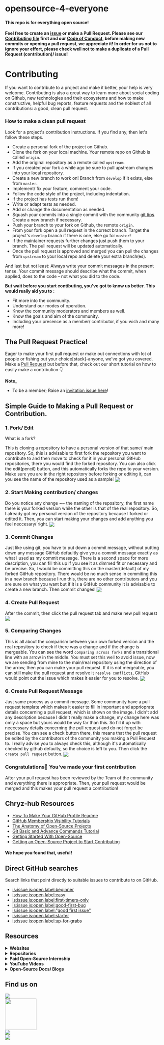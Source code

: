 # opensource-4-everyone
#### This repo is for everything open source!

__Feel free to create an [issue](https://github.com/chryz-hub/py-tutorials/issues) or make a Pull Request. Please see our [Contributing file](https://github.com/chryz-hub/py-tutorials/blob/master/CONTRIBUTING.md) 
first and our [Code of Conduct](https://github.com/chryz-hub/py-tutorials/blob/master/CODE_OF_CONDUCT.md), before making new commits or opening a pull request, we appreciate it!
In order for us not to ignore your effort, please check well not to make a duplicate of a Pull Request (contribution)/ issue!__

Contributing
============
If you want to contribute to a project and make it better, your help is very welcome. Contributing is also a great way to learn more about social coding on Github, new technologies and their ecosystems and how to make constructive, helpful bug reports, feature requests and the noblest of all contributions: a good, clean pull request.

### How to make a clean pull request

Look for a project's contribution instructions. If you find any, then let's follow these steps.

- Create a personal fork of the project on Github.
- Clone the fork on your local machine. Your remote repo on Github is called `origin`.
- Add the original repository as a remote called `upstream`.
- If you created your fork a while ago be sure to pull upstream changes into your local repository.
- Create a new branch to work on! Branch from `develop` if it exists, else from `master`.
- Implement/ fix your feature, comment your code.
- Follow the code style of the project, including indentation.
- If the project has tests run them!
- Write or adapt tests as needed.
- Add or change the documentation as needed.
- Squash your commits into a single commit with the community [git tips](https://github.com/chryz-hub/opensource-4-everyone/blob/master/chryz-hub-resources/git.md). Create a new branch if necessary.
- Push your branch to your fork on Github, the remote `origin`.
- From your fork open a pull request in the correct branch. Target the project's `develop` branch if there is one, else go for `master`!
- If the maintainer requests further changes just push them to your branch. The pull request will be updated automatically.
- Once the pull request is approved and merged you can pull the changes from `upstream` to your local repo and delete
your extra branch(es).

And last but not least: Always write your commit messages in the present tense. Your commit message should describe what the commit, when applied, does to the code – not what you did to the code.

**But wait before you start contibuting, you've got to know us better. This would really aid you to :**
 * Fit more into the community.
 * Understand our modes of operation.
 * Know the community moderators and members as well.
 * Know the goals and aim of the community.
 * Including your presence as a member/ contributor, if you wish and many more!
 
 ## The Pull Request Practice!
Eager to make your first pull request or make out connections with lot of people or fishing out your choice[stack]-anyone, we've got you covered. Make a [Pull Request](https://github.com/chryz-hub/opensource-4-everyone/blob/master/My-PR-Contribution-Practice.md) but before that, check out our short tutorial on how to easily make a contribution 👇

**Note_**
* To be a member; Raise an [invitation issue here](https://github.com/chryz-hub/chryz-hub.github.io/issues/new?assignees=&labels=invite+me+to+the+organisation&template=invitation.md&title=Please+invite+me+to+the+GitHub+Community+Organization)!
 
 ## Simple Guide to Making a Pull Request or Contribution.
 ### 1. Fork/ Edit
 What is a fork? 
 
This is cloning a repository to have a personal version of that same/ main repository.
So, this is advisable to first fork the repository you want to contribute to and then move to check for it in your personal GitHub repositories, there you would find the forked 
repository. You can also click the edit(pencil) button, and this automatically forks the repo to your version. Make sure you are in the right repository before forking or editing it, can you see the name of the repository used as a sample!
<img align="center" src="https://github.com/chryz-hub/opensource-4-everyone/blob/master/chryz-hub-resources/pr-tut-pics/fork1.jpg" />


### 2. Start Making contribution/ changes
Do you notice any change ~~ the naming of the repository, the first name there is your forked version while the other is that of the real repository. So, I already got my personal version of the repository because I forked or edited it. Then, you can start making your changes and add anything you feel neccesary/ right.
<img align="center" src="https://github.com/chryz-hub/opensource-4-everyone/blob/master/chryz-hub-resources/pr-tut-pics/work2.jpg" />

### 3. Commit Changes
Just like using git, you have to put down a commit message, without putting down any message GitHub defaultly give you a commit message exactly as what I used as my commit message. There is a second space for more description, you can fill this up if you see it as dimmed fit or necessary and be precise. So, I would be committing this on the master(default) of my forked GitHub repository. There would be no much sense in commiting this in a new branch because I run this, there are no other contributors and you are sure on what you want but if it is a GitHub community it is advisable to create a new branch. Then commit changes!
<img align="center" src="https://github.com/chryz-hub/opensource-4-everyone/blob/master/chryz-hub-resources/pr-tut-pics/worksave3jpg.jpg" />

### 4. Create Pull Request
After the commit, then click the pull request tab and make new pull request
<img align="center" src="https://github.com/chryz-hub/opensource-4-everyone/blob/master/chryz-hub-resources/pr-tut-pics/pr-1-4.jpg" />

### 5. Comparing Changes
This is all about the comparism between your own forked version and the real repository to check if there was a change and if the change is mergeable. You can see the word `comparing across forks` and a transitional line with an arrow in the middle. You must set this well to avoid issue, now we are sending from mine to the main/real repository using the direction of the arrow, then you can make your pull request. If it is not mergeable, you can still make the pull request and resolve it `resolve conflicts`, GitHub would point out the issue which makes it easier for you to resolve.
<img align="center" src="https://github.com/chryz-hub/opensource-4-everyone/blob/master/chryz-hub-resources/pr-tut-pics/pr-2-5.jpg" />

### 6. Create Pull Request Message
Just same process as a commit message. Some community have a pull request template which makes it easier to fill in important and apprioprate details concerning a pull request,
which is shown on the image. I didn't add any description because I didn't really make a change, my change here was omly a space but yours would be way far than this. So fill 
it up with neccessary details concerning the pull request and do not forget be precise. You can see a check button there, this means that the pull request be edited by the contributors of the community you making a Pull Request to. I really advise you to always check this, although it's automatically checked by github defaulty, so the choice is left to you. Then click the  `create pull request` button.
<img align="center" src="https://github.com/chryz-hub/opensource-4-everyone/blob/master/chryz-hub-resources/pr-tut-pics/pr-3-6.jpg" />

### Congratulations🎉 You've made your first contribution
After your pull request has been reviewed by the Team of the community and everything there is appropriate. Then, your pull request would be merged and this makes your pull request a contribution!

## Chryz-hub Resources
- [How To Make Your GitHub Profile Readme](https://chryzcodez.hashnode.dev/how-to-make-your-github-profile-readme)
- [GitHub Membership Visibility Tutorials](https://github.com/chryz-hub/opensource-4-everyone/blob/master/chryz-hub-resources/membership-visibility.md)
- [The Anatomy of Open-Source Projects](https://github.com/chryz-hub/opensource-4-everyone/blob/master/chryz-hub-resources/anatomy-of-open-source-communities.md)
- [Git Basic and Advance Commands Tutorial](https://github.com/chryz-hub/opensource-4-everyone/blob/master/chryz-hub-resources/git.md)
- [Getting Started With Open-Source](https://github.com/chryz-hub/opensource-4-everyone/blob/master/chryz-hub-resources/starting-open-source.md)
- [Getting an Open-Source Project to Start Contributing](https://github.com/chryz-hub/opensource-4-everyone/blob/master/chryz-hub-resources/access-open-source-projects.md)

#### We hope you found that, useful!

## Direct GitHub searches
Search links that point directly to suitable issues to contribute to on GitHub.
- [is:issue is:open label:beginner](https://github.com/issues?q=is%3Aissue+is%3Aopen+label%3Abeginner)
- [is:issue is:open label:easy](https://github.com/issues?q=is%3Aissue+is%3Aopen+label%3Aeasy)
- [is:issue is:open label:first-timers-only](https://github.com/issues?q=is%3Aissue+is%3Aopen+label%3Afirst-timers-only)
- [is:issue is:open label:good-first-bug](https://github.com/issues?q=is%3Aissue+is%3Aopen+label%3Agood-first-bug)
- [is:issue is:open label:"good first issue"](https://github.com/issues?q=is%3Aissue+is%3Aopen+label%3A%22good+first+issue%22)
- [is:issue is:open label:starter](https://github.com/issues?q=is%3Aissue+is%3Aopen+label%3Astarter)
- [is:issue is:open label:up-for-grabs](https://github.com/issues?q=is%3Aissue+is%3Aopen+label%3Aup-for-grabs)


## Resources

<details>
<summary>
<strong> Websites</strong>
</summary>
    <ul>
        <li><a href="https://www.codetriage.com/"> CodeTriage</a></li>
        <li><a href="https://goodfirstissue.dev/"> Good First Issue.dev Site</a></li>
        <li><a href="http://goodfirstissue.com/"> Good First Issue.com Site</a></li>
        <li><a href="https://up-for-grabs.net/"> Up-for-grabs Site</a></li>
        <li><a href="https://www.firsttimersonly.com/"> First timers only Site</a></li>
        <li><a href="https://firstcontributions.github.io/"> First contributions Site</a></li>
    </ul>
</details>

<details>
<summary>
<strong> Repositories</strong>
</summary>
    <ul>
       <li> <a href ="https://github.com/chryzcodez/opensource-4-everyone/blob/main/git.md"> Learn both basic and advanced git commands</a></li>
       <li> <a href ="https://github.com/chryzcodez/opensource-4-everyone/blob/main/starting-open-source.md"> Getting started with open source</a></li>
       <li> <a href ="https://github.com/chryzcodez/opensource-4-everyone/blob/main/access-open-source-projects.md"> How to get open source projects</a></li>
       <li> <a href ="https://github.com/chryzcodez/opensource-4-everyone/blob/main/anatomy-of-open-source-communities.md"> Anatomy of open source communities</a></li>
       <li> <a href ="http://opensource.guide/how-to-contribute/finding-a-project-to-contribute-to"> Finding a project to contribute to</a></li>
       <li> <a href ="https://github.com/MunGell/awesome-for-beginners"> Awesome First PR Opportunities repository</a></li>
   </ul>
</details>

<details>
<summary>
<strong> Paid Open-Source Internship </strong>
</summary>
    <ul>
       <li> <a href ="https://summerofcode.withgoogle.com/"> Google Summer of Codes</a></li>
       <li> <a href ="https://www.outreachy.org/"> Outreachy</a></li>
       <li> <a href ="https://developers.google.com/season-of-docs"> Google Season of Docs</a></li>
       <li> <a href ="https://wikimediafoundation.org/news/tag/internship/"> Wikimedia Internship</a></li>
   </ul>
</details>

<details>
<summary>
<strong> YouTube Videos </strong>
</summary>
    <ul>
       <li> <a href ="  "> <!-- The name of the video--></a></li>
   </ul>
</details> 

<details>
<summary>
<strong> Open-Source Docs/ Blogs </strong>
</summary>
    <ul>
       <li> <a href ="https://docs.github.com/en/github/getting-started-with-github/finding-ways-to-contribute-to-open-source-on-github"> GitHub docs for open source</a></li>
       <li> <a href ="https://opensource.guide/how-to-contribute/"> GitHub open souce guide</a></li>
   </ul>
</details>



## Find us on
<a href="https://discord.gg/c6RhGwcP5b"><img src="https://img.shields.io/badge/Discord-7289DA?style=for-the-badge&logo=discord&logoColor=white"><br>
<a href="https://github.com/chryz-hub"><img src="https://img.shields.io/badge/GitHub-100000?style=for-the-badge&logo=github&logoColor=white" width="102px"></a><br>
<a href="https://youtube.com/channel/UCxro6LYOp3pmmuWDPMg-p1Q"><img src="https://img.shields.io/badge/YouTube-FF0000?style=for-the-badge&logo=youtube&logoColor=white"></a><br>
<a href="https://twitter.com/ChryzHub"><img src="https://img.shields.io/twitter/url?label=twitter&logo=twitter&style=for-the-badge&url=https%3A%2F%2Ftwitter.com%2FChryzHub"></a>